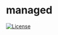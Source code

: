 # managed

[![License](http://img.shields.io/:license-Apache%202-green.svg)](http://www.apache.org/licenses/LICENSE-2.0.txt)
